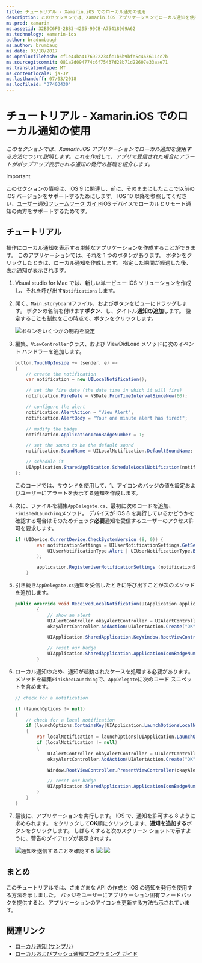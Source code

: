 ```yaml
---
title: チュートリアル - Xamarin.iOS でのローカル通知の使用
description: このセクションでは、Xamarin.iOS アプリケーションでローカル通知を使用する方法について説明します。 これを作成して、アプリで受信された場合にアラートがポップアップ表示される通知の発行の基礎を紹介します。
ms.prod: xamarin
ms.assetid: 32B9C6F0-2BB3-4295-99CB-A75418969A62
ms.technology: xamarin-ios
author: bradumbaugh
ms.author: brumbaug
ms.date: 03/18/2017
ms.openlocfilehash: cf1e44ba4176922234fc1b6b9bfe5c463611cc7b
ms.sourcegitcommit: 081a2d094774c6f75437d28b71d22607e33aae71
ms.translationtype: MT
ms.contentlocale: ja-JP
ms.lasthandoff: 07/03/2018
ms.locfileid: "37403430"
---
```

# <a name="walkthrough---using-local-notifications-in-xamarinios"></a>チュートリアル - Xamarin.iOS でのローカル通知の使用

_このセクションでは、Xamarin.iOS アプリケーションでローカル通知を使用する方法について説明します。これを作成して、アプリで受信された場合にアラートがポップアップ表示される通知の発行の基礎を紹介します。_

> [!IMPORTANT]
> このセクションの情報は、iOS 9 に関連し、前に、そのままにしたここで以前の iOS バージョンをサポートするためにします。 IOS 10 以降を参照してください、[ユーザー通知フレームワーク ガイド](~/ios/platform/user-notifications/index.md)iOS デバイスでローカルとリモート通知の両方をサポートするためです。

## <a name="walkthrough"></a>チュートリアル

操作にローカル通知を表示する単純なアプリケーションを作成することができます。 このアプリケーションでは、それを 1 つのボタンがあります。 ボタンをクリックしたときは、ローカル通知を作成します。 指定した期間が経過した後、表示通知が表示されます。


1. Visual studio for Mac では、新しい単一ビュー iOS ソリューションを作成し、それを呼び出す`Notifications`します。
1. 開く、`Main.storyboard`ファイル、およびボタンをビューにドラッグします。 ボタンの名前を付けます**ボタン**、し、タイトル**通知の追加**します。 設定することも[制約](~/ios/user-interface/designer/designer-auto-layout.md)をこの時点で、ボタンをクリックします。 

    ![](local-notifications-in-ios-walkthrough-images/image3.png "ボタンをいくつかの制約を設定")
1. 編集、`ViewController`クラス、および ViewDidLoad メソッドに次のイベント ハンドラーを追加します。

    ```csharp
    button.TouchUpInside += (sender, e) =>
    {
        // create the notification
        var notification = new UILocalNotification();

        // set the fire date (the date time in which it will fire)
        notification.FireDate = NSDate.FromTimeIntervalSinceNow(60);

        // configure the alert
        notification.AlertAction = "View Alert";
        notification.AlertBody = "Your one minute alert has fired!";

        // modify the badge
        notification.ApplicationIconBadgeNumber = 1;

        // set the sound to be the default sound
        notification.SoundName = UILocalNotification.DefaultSoundName;

        // schedule it
        UIApplication.SharedApplication.ScheduleLocalNotification(notification);
    };
    ```

    このコードでは、サウンドを使用して、1、アイコンのバッジの値を設定およびユーザーにアラートを表示する通知を作成します。

1. 次に、ファイルを編集`AppDelegate.cs`、最初に次のコードを追加、`FinishedLaunching`メソッド。 デバイスが iOS 8 を実行しているかどうかを確認する場合はそのためチェック**必要**通知を受信するユーザーのアクセス許可を要求します。

    ```csharp
    if (UIDevice.CurrentDevice.CheckSystemVersion (8, 0)) {
            var notificationSettings = UIUserNotificationSettings.GetSettingsForTypes (
                UIUserNotificationType.Alert | UIUserNotificationType.Badge | UIUserNotificationType.Sound, null
            );

            application.RegisterUserNotificationSettings (notificationSettings);
        }
    ```

1. 引き続き`AppDelegate.cs`通知を受信したときに呼び出すことが次のメソッドを追加します。

    ```csharp
    public override void ReceivedLocalNotification(UIApplication application, UILocalNotification notification)
            {
                // show an alert
                UIAlertController okayAlertController = UIAlertController.Create(notification.AlertAction, notification.AlertBody, UIAlertControllerStyle.Alert);
                okayAlertController.AddAction(UIAlertAction.Create("OK", UIAlertActionStyle.Default, null));

                UIApplication.SharedApplication.KeyWindow.RootViewController.PresentViewController(okayAlertController, true, null);

                // reset our badge
                UIApplication.SharedApplication.ApplicationIconBadgeNumber = 0;
            }

    ```

1. ローカル通知のため、通知が起動されたケースを処理する必要があります。 メソッドを編集`FinishedLaunching`で、`AppDelegate`に次のコード スニペットを含めます。


    ```csharp
    // check for a notification

    if (launchOptions != null)
    {
        // check for a local notification
        if (launchOptions.ContainsKey(UIApplication.LaunchOptionsLocalNotificationKey))
        {
            var localNotification = launchOptions[UIApplication.LaunchOptionsLocalNotificationKey] as UILocalNotification;
            if (localNotification != null)
            {
                UIAlertController okayAlertController = UIAlertController.Create(localNotification.AlertAction, localNotification.AlertBody, UIAlertControllerStyle.Alert);
                okayAlertController.AddAction(UIAlertAction.Create("OK", UIAlertActionStyle.Default, null));

                Window.RootViewController.PresentViewController(okayAlertController, true, null);

                // reset our badge
                UIApplication.SharedApplication.ApplicationIconBadgeNumber = 0;
            }
        }
    }

    ```

1. 最後に、アプリケーションを実行します。 IOS で、通知を許可する 8 ように求められます。 をクリックして**OK**順にクリックします、**通知を追加する**ボタンをクリックします。 しばらくすると次のスクリーン ショットで示すように、警告のダイアログが表示されます。

    ![](local-notifications-in-ios-walkthrough-images/image0.png "通知を送信することを確認する") ![ ](local-notifications-in-ios-walkthrough-images/image1.png "通知の追加ボタン") ![ ](local-notifications-in-ios-walkthrough-images/image2.png "通知アラート ダイアログ")

## <a name="summary"></a>まとめ

このチュートリアルでは、さまざまな API の作成と iOS の通知を発行を使用する方法を示しました。 バッジをユーザーにアプリケーション固有フィードバックを提供すると、アプリケーションのアイコンを更新する方法も示されています。


## <a name="related-links"></a>関連リンク

- [ローカル通知 (サンプル)](https://developer.xamarin.com/samples/monotouch/LocalNotifications)
- [ローカルおよびプッシュ通知プログラミング ガイド](https://developer.apple.com/library/prerelease/content/documentation/NetworkingInternet/Conceptual/RemoteNotificationsPG/)
